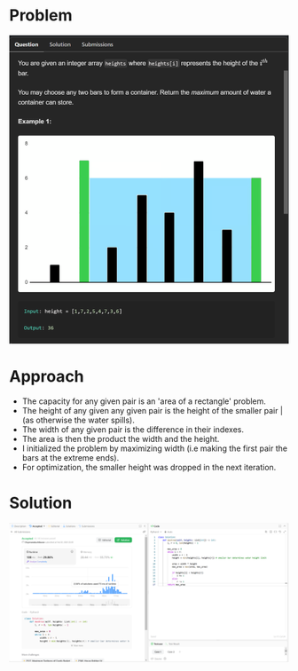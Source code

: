 # Problem
![Problem Description](https://github.com/praiseorji4/leetcode-daily/blob/main/solutions/2025-02/day02/images/problem.png?raw=true)

# Approach
- The capacity for any given pair is an 'area of a rectangle' problem.
- The height of any given any given pair is the height of the smaller pair |(as otherwise the water spills).
- The width of any given pair is the difference in their indexes.
- The area is then the product the width and the height.
- I initialized the problem by maximizing width (i.e making the first pair the bars at the extreme ends).
- For optimization, the smaller height was dropped in the next iteration.

# Solution
![Submission Results](https://github.com/praiseorji4/leetcode-daily/blob/main/solutions/2025-02/day02/images/submission.png?raw=true)